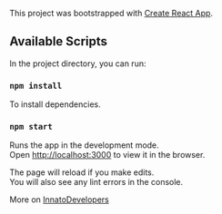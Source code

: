 This project was bootstrapped with [Create React App](https://github.com/facebook/create-react-app).

## Available Scripts

In the project directory, you can run:
### `npm install`
To install dependencies.

### `npm start`

Runs the app in the development mode.<br>
Open [http://localhost:3000](http://localhost:3000) to view it in the browser.

The page will reload if you make edits.<br>
You will also see any lint errors in the console.

More on [InnatoDevelopers](https://www.innatodevelopers.com/blog)